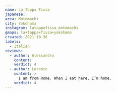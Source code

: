 ```yaml
---
name: La Tappa Fissa
japanese:
area: Motomachi
city: Yokohama
instagram: latappafissa_motomachi
gmaps: la+tappa+fissa+yokohama
created: 2021-10-30
labels:
  - Italian
reviews:
  - author: Alessandro
    content:
    verdict: 4
  - author: Lorenzo
    content: >
      I am from Rome. When I eat here, I’m home.
    verdict: 4
---
```

